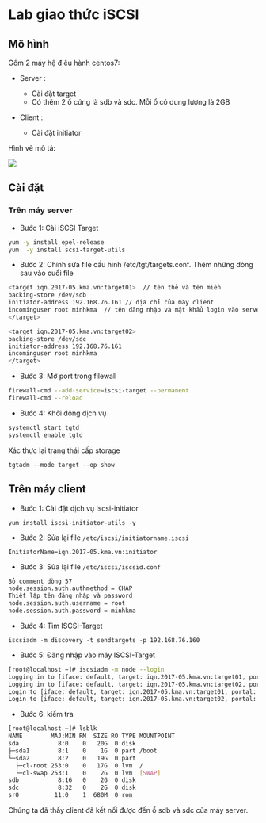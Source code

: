 # Lab giao thức iSCSI## Mô hình Gồm 2 máy hệ điều hành centos7:- Server : 	+ Cài đặt target 	+ Có thêm 2 ổ cứng là sdb và sdc. Mỗi ổ có dung lượng là 2GB- Client : 	+ Cài đặt initiatorHình vẽ mô tả: <img src="http://i.imgur.com/yFuz50t.png">## Cài đặt### Trên máy server- Bước 1: Cài iSCSI Target ```shyum -y install epel-releaseyum  -y install scsi-target-utils```- Bước 2: Chỉnh sửa file cấu hình /etc/tgt/targets.conf. Thêm những dòng sau vào cuối file```sh<target iqn.2017-05.kma.vn:target01>  // tên thẻ và tên miền backing-store /dev/sdb  initiator-address 192.168.76.161 // địa chỉ của máy clientincominguser root minhkma  // tên đăng nhập và mật khẩu login vào server</target><target iqn.2017-05.kma.vn:target02>backing-store /dev/sdcinitiator-address 192.168.76.161incominguser root minhkma</target>```- Bước 3: Mở port trong filewall```shfirewall-cmd --add-service=iscsi-target --permanent firewall-cmd --reload ```- Bước 4: Khởi động dịch vụ```shsystemctl start tgtdsystemctl enable tgtd ```Xác thực lại trạng thái cấp storage``tgtadm --mode target --op show``## Trên máy client- Bước 1: Cài đặt dịch vụ iscsi-initiator``yum install iscsi-initiator-utils -y``- Bước 2: Sửa lại file ``/etc/iscsi/initiatorname.iscsi````InitiatorName=iqn.2017-05.kma.vn:initiator``- Bước 3: Sửa lại file ``/etc/iscsi/iscsid.conf`````shBỏ comment dòng 57node.session.auth.authmethod = CHAPThiết lập tên đăng nhập và passwordnode.session.auth.username = rootnode.session.auth.password = minhkma```- Bước 4: Tìm ISCSI-Target``iscsiadm -m discovery -t sendtargets -p 192.168.76.160``- Bước 5: Đăng nhập vào máy ISCSI-Target```sh[root@localhost ~]# iscsiadm -m node --loginLogging in to [iface: default, target: iqn.2017-05.kma.vn:target01, portal: 192.168.76.160,3260] (multiple)Logging in to [iface: default, target: iqn.2017-05.kma.vn:target02, portal: 192.168.76.160,3260] (multiple)Login to [iface: default, target: iqn.2017-05.kma.vn:target01, portal: 192.168.76.160,3260] successful.Login to [iface: default, target: iqn.2017-05.kma.vn:target02, portal: 192.168.76.160,3260] successful.```- Bước 6: kiểm tra ```sh[root@localhost ~]# lsblkNAME        MAJ:MIN RM  SIZE RO TYPE MOUNTPOINTsda           8:0    0   20G  0 disk├─sda1        8:1    0    1G  0 part /boot└─sda2        8:2    0   19G  0 part  ├─cl-root 253:0    0   17G  0 lvm  /  └─cl-swap 253:1    0    2G  0 lvm  [SWAP]sdb           8:16   0    2G  0 disksdc           8:32   0    2G  0 disksr0          11:0    1  680M  0 rom```Chúng ta đã thấy client đã kết nối được đến ổ sdb và sdc của máy server.